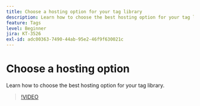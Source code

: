 ```yaml
---
title: Choose a hosting option for your tag library
description: Learn how to choose the best hosting option for your tag library.
feature: Tags
level: Beginner
jira: KT-3526
exl-id: adc00363-7490-44ab-95e2-46f9f630021c
---
```

# Choose a hosting option

Learn how to choose the best hosting option for your tag library.

>[!VIDEO](https://video.tv.adobe.com/v/28728/?learn=on)
